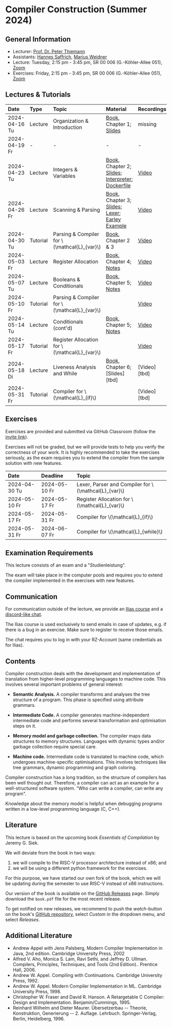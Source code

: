 # Compiler Construction (Summer 2024)

## General Information

- Lecturer: [Prof. Dr. Peter Thiemann](/team/thiemann.md)
- Assistants: [Hannes Saffrich](/team/saffrich.md), [Marius Weidner](/team/weidner.md)
- Lecture: Tuesday, 2:15 pm - 3:45 pm, SR 00 006 (G.-Köhler-Allee 051), [Zoom](https://uni-freiburg.zoom.us/j/68676990725?pwd=YlVIcnNCVUdxb2M3MjNMYUVVQkoydz09)
- Exercises: Friday, 2:15 pm - 3:45 pm, SR 00 006 (G.-Köhler-Allee 051), [Zoom](https://uni-freiburg.zoom.us/j/68676990725?pwd=YlVIcnNCVUdxb2M3MjNMYUVVQkoydz09)

## Lectures & Tutorials

| Date | Type | Topic | Material | Recordings 
|:-----|:-----|:-----|:-----|:-----|
| 2024-04-16 Tu | Lecture | Organization & Introduction | [Book][book], Chapter 1; [Slides][lec01-slides] | missing |
| 2024-04-19 Fr | - | - | - | - |
| 2024-04-23 Tu | Lecture | Integers & Variables | [Book][book], Chapter 2; [Slides][lec02-slides]; [Interpreter][lec02-interpreter]; [Dockerfile][Dockerfile] | [Video][lec02-rec] |
| 2024-04-26 Fr | Lecture | Scanning & Parsing | [Book][book], Chapter 3; [Slides][lec03-slides]; [Lexer][lec03-lexer]; [Earley Example][lec03-earley-ex] | [Video][lec03-rec] |
| 2024-04-30 Tu | Tutorial | Parsing & Compiler for \\(\mathcal{L}_{var}\\) | [Book][book], Chapter 2 & 3 | [Video][tut01-rec] |
| 2024-05-03 Fr | Lecture | Register Allocation | [Book][book], Chapter 4; [Notes][lec04-notes] | [Video][lec04-register] |
| 2024-05-07 Tu | Lecture | Booleans & Conditionals | [Book][book], Chapter 5; [Notes][lec05a-notes] | [Video][lec05a-boolean] |
| 2024-05-10 Fr | Tutorial | Parsing & Compiler for \\(\mathcal{L}_{var}\\) | | [Video][tut02-rec] |
| 2024-05-14 Tu | Lecture | Conditionals (cont'd) | [Book][book], Chapter 5; [Notes][lec05b-notes] | [Video][lec05b-boolean] |
| 2024-05-17 Fr | Tutorial | Register Allocation for \\(\mathcal{L}_{var}\\) | | [Video][tut03-rec] |
| 2024-05-18 Di | Lecture | Liveness Analysis and While | [Book][book], Chapter 6; [Slides][tbd] | [Video][tbd] |
| 2024-05-31 Fr | Tutorial | Compiler for \\(\mathcal{L}_{if}\\) | | [Video][tbd] |

[lec01-slides]: compiler-construction/slides/01-intro.pdf
[lec02-rec]: http://archive.informatik.uni-freiburg.de/courses/proglang/2024-SS-Compilers/lecture-02-recording.mp4
[lec02-slides]: http://archive.informatik.uni-freiburg.de/courses/proglang/2024-SS-Compilers/lecture-02-slides.pdf
[lec02-interpreter]: http://archive.informatik.uni-freiburg.de/courses/proglang/2024-SS-Compilers/lecture-02-interpreter.py
[lec03-rec]: http://archive.informatik.uni-freiburg.de/courses/proglang/2024-SS-Compilers/lecture-03-recording.mp4
[lec03-slides]: http://archive.informatik.uni-freiburg.de/courses/proglang/2024-SS-Compilers/lecture-03-slides.pdf
[lec03-lexer]: http://archive.informatik.uni-freiburg.de/courses/proglang/2024-SS-Compilers/lexer.py
[lec03-earley-ex]: http://archive.informatik.uni-freiburg.de/courses/proglang/2024-SS-Compilers/lecture-03-earley-example.txt
[lec04-register]: http://archive.informatik.uni-freiburg.de/courses/proglang/2024-SS-Compilers/2024-05-03-lecture-1.mp4
[lec04-notes]: compiler-construction/slides/lecture-2024-05-03.html
[lec05a-boolean]: http://archive.informatik.uni-freiburg.de/courses/proglang/2024-SS-Compilers/2024-05-07-lecture-1.mp4
[lec05a-notes]: compiler-construction/slides/lecture-2024-05-07.html
[lec05b-boolean]:  http://archive.informatik.uni-freiburg.de/courses/proglang/2024-SS-Compilers/2024-05-14-lecture-1.mp4
[lec05b-notes]: compiler-construction/slides/lecture-2024-05-14.md
[tut01-rec]: http://archive.informatik.uni-freiburg.de/courses/proglang/2024-SS-Compilers/tutorial-01-recording.mp4
[tut02-rec]: http://archive.informatik.uni-freiburg.de/courses/proglang/2024-SS-Compilers/2024-05-10-exercise.mp4
[tut03-rec]: http://archive.informatik.uni-freiburg.de/courses/proglang/2024-SS-Compilers/2024-05-17-exercise.mp4
[Dockerfile]: http://archive.informatik.uni-freiburg.de/courses/proglang/2024-SS-Compilers/Dockerfile

## Exercises

Exercises are provided and submitted via GitHub Classroom (follow the [invite link](https://classroom.github.com/a/A_APR4dd)).

Exercises will not be graded, but we will provide tests to
help you verify the correctness of your work. It is highly recommended
to take the exercises seriously, as the exam requires you to extend
the compiler from the sample solution with new features.

| Date | Deadline | Topic |
|:-----|:-----|:-----|
| 2024-04-30 Tu | 2024-05-10 Fr | Lexer, Parser and Compiler for \\(\mathcal{L}_{var}\\) |
| 2024-05-10 Fr | 2024-05-17 Fr | Register Allocation for \\(\mathcal{L}_{var}\\) |
| 2024-05-17 Fr | 2024-05-31 Fr | Compiler for \\(\mathcal{L}_{if}\\) |
| 2024-05-31 Fr | 2024-06-07 Fr | Compiler for \\(\mathcal{L}_{while}\\) |

## Examination Requirements

This lecture consists of an exam and a "Studienleistung".

The exam will take place in the computer pools and requires you to
extend the compiler implemented in the exercises with new features.

## Communication

For communication outside of the lecture, we provide an 
[Ilias course](https://ilias.uni-freiburg.de/goto.php?target=crs_3469049_rcodesJ5zaM6NX6&client_id=unifreiburg)
and a 
[discord-like chat](https://chat.laurel.informatik.uni-freiburg.de/invite/NDm9rk).

The Ilias course is used exclusively to send emails in case of updates, e.g. if there is a bug in an exercise. Make sure to register to receive those emails.

The chat requires you to log in with your RZ-Account (same credentials as for Ilias).

## Contents

Compiler construction deals with the development and implementation of
translation from higher-level programming languages to machine
code. This involves several important problems of general interest:

- **Semantic Analysis.**
  A compiler transforms and analyses the tree structure of a
  program. This phase is specified using attribute grammars.

- **Intermediate Code.**
  A compiler generates machine-independent intermediate code and
  performs several transformation and optimisation steps on it.

- **Memory model and garbage collection.**
  The compiler maps data structures to memory structures. Languages
  with dynamic types and/or garbage collection require special care.

- **Machine code.**
  Intermediate code is translated to machine code, which undergoes
  machine-specific optimisations. This involves techniques like tree
  grammars, dynamic programming and graph coloring.

Compiler construction has a long tradition, so the structure of
compilers has been well thought out. Therefore, a compiler can act as
an example for a well-structured software system. "Who can write a
compiler, can write any program".

Knowledge about the memory model is helpful when debugging programs
written in a low-level programming language (C, C++).

## Literature
This lecture is based on the upcoming book *Essentials of Compilation*
by Jeremy G. Siek.

We will deviate from the book in two ways:
1. we will compile to the RISC-V processor architecture instead of x86; and
2. we will be using a different python framework for the exercises.

For this purpose, we have started our own fork of the book, which we will be
updating during the semester to use RISC-V instead of x86 instructions.

Our version of the book is available on the [GitHub Releases][book]
page. Simply download the `book.pdf` file for the most recent release.

To get notified on new releases, we recommend to push the *watch*-button on the
book's [GitHub repository](https://github.com/CC-Uni-Freiburg/Essentials-of-Compilation),
select *Custom* in the dropdown menu, and select *Releases*.

[book]: https://github.com/CC-Uni-Freiburg/Essentials-of-Compilation/releases

## Additional Literature
- Andrew Appel with Jens Palsberg, Modern Compiler Implementation in Java, 2nd edition. Cambridge University Press, 2002
- Alfred V. Aho, Monica S. Lam, Ravi Sethi, and Jeffrey D. Ullman. Compilers, Principles, Techniques, and Tools (2nd Edition).. Prentice Hall, 2006.
- Andrew W. Appel. Compiling with Continuations. Cambridge University Press, 1992.
- Andrew W. Appel. Modern Compiler Implementation in ML. Cambridge University Press, 1998.
- Christopher W. Fraser and David R. Hanson. A Retargetable C Compiler: Design and Implementation. Benjamin/Cummings, 1995.
- Reinhard Wilhelm and Dieter Maurer. Übersetzerbau -- Theorie, Konstruktion, Generierung -- 2. Auflage. Lehrbuch. Springer-Verlag, Berlin, Heidelberg, 1996.
